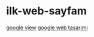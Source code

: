 # ilk-web-sayfam
[google view](http://127.0.0.1:5500/index.html)
[google web tasarımı](https://github.com/gulendamm/ilk-web-sayfam.git)
